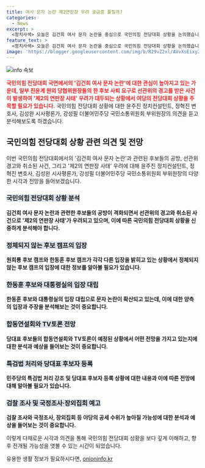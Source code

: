 ```yaml
---
title: 여사 문자 논란 제2연판장 우려 궁금증 풀릴까?
categories:
  - News
excerpt: >
  <정치사색> 오늘은 김건희 여사 문자 논란을 중심으로 국민의힘 전당대회 상황을 논의했습니다. 후보들의 대변인 발언과 여당의 행보, 그리고 당대표 후보자 등록과 관련해 예상되는 상황에 대해 다양한 시각을 들었습니다. 또한, 검찰의 이재명 전 대표 부부에 대한 소환 조사와 해병대원 순직 사건 등에 대한 관련 소식과 야권의 반발에 대해서도 논의했습니다. 강렬한 충돌이 예상되는 정치적 상황을 정확하고 다각적으로 분석했습니다.
feature_text: >
  <정치사색> 오늘은 김건희 여사 문자 논란을 중심으로 국민의힘 전당대회 상황을 논의했습니다. 후보들의 대변인 발언과 여당의 행보, 그리고 당대표 후보자 등록과 관련해 예상되는 상황에 대해 다양한 시각을 들었습니다. 또한, 검찰의 이재명 전 대표 부부에 대한 소환 조사와 해병대원 순직 사건 등에 대한 관련 소식과 야권의 반발에 대해서도 논의했습니다. 강렬한 충돌이 예상되는 정치적 상황을 정확하고 다각적으로 분석했습니다.
image: 'https://blogger.googleusercontent.com/img/b/R29vZ2xl/AVvXsEixyZcFfHzMRdzZMjFBmAUKJYCLCGyLL1o632UiGVXcaFdKo_bkvkuCioo0uUKlGfBVcT3P84aROyZIXSBEx3Aw5nCQ3pTgDom1WDC4m8eifvWiAmWEEVb4x6G_l8C0QH225ldMjyaFvpxGEBGNO37VmDTDMHGhJPq73UglMfDca1-0aw/s1600/blogspot.png'
---
```


<p><img src="https://blogger.googleusercontent.com/img/b/R29vZ2xl/AVvXsEixyZcFfHzMRdzZMjFBmAUKJYCLCGyLL1o632UiGVXcaFdKo_bkvkuCioo0uUKlGfBVcT3P84aROyZIXSBEx3Aw5nCQ3pTgDom1WDC4m8eifvWiAmWEEVb4x6G_l8C0QH225ldMjyaFvpxGEBGNO37VmDTDMHGhJPq73UglMfDca1-0aw/s1600/blogspot.png" alt="info 속보" /></p>

<p><b><span style="color: #ee2323;">국민의힘 전당대회 국면에서의 '김건희 여사 문자 논란'에 대한 관심이 높아지고 있는 가운데, 일부 친윤계 원외 당협위원장들의 한 후보 사퇴 요구로 선관위의 경고를 받은 사건이 발생하여 '제2의 연판장 사태' 우려가 대두되는 상황에서 여당의 전당대회 상황을 주목할 필요가 있습니다.</span></b> 국민의힘 전당대회 상황에 대한 윤주진 정치컨설턴트, 정혁진 변호사, 김성완 시사평론가, 강성필 더불어민주당 국민소통위원회 부위원장의 의견을 듣고 분석해보도록 하겠습니다. </p>

<h2 data-ke-size="size26">국민의힘 전당대회 상황 관련 의견 및 전망</h2>

<p data-ke-size="size16">이번 국민의힘 전당대회에서의 '김건희 여사 문자 논란'과 관련된 후보들의 공방, 선관위 경고와 취소된 사건, 그리고 '제2의 연판장 사태' 우려에 대해 윤주진 정치컨설턴트, 정혁진 변호사, 김성완 시사평론가, 강성필 더불어민주당 국민소통위원회 부위원장의 다양한 시각과 전망을 들어보겠습니다.</p>

<h3><b><span style="background-color: #21538527;">국민의힘 전당대회 상황 분석</span></b></h3>

<p data-ke-size="size16"><b>김건희 여사 문자 논란과 관련한 후보들의 공방이 격화되면서 선관위의 경고와 취소된 사건으로 '제2의 연판장 사태'가 우려되고 있으며, 이에 따른 국민의힘 전당대회 상황을 신중하게 분석해야 합니다.</b></p>

<h3><b><span style="background-color: #21538527;">정체되지 않는 후보 캠프의 입장</span></b></h3>

<p data-ke-size="size16"><b>원희룡 후보 캠프와 한동훈 후보 캠프가 각각 다른 입장을 밝히고 있는 상황에서 정체되지 않는 후보 캠프의 입장에 대한 정보를 알아볼 필요가 있습니다.</b></p>

<h3><b><span style="background-color: #21538527;">한동훈 후보와 대통령실의 입장 대립</span></b></h3>

<p data-ke-size="size16"><b>한동훈 후보와 대통령실의 입장 대립으로 문자 논란이 확산되고 있는데, 이에 대한 양측의 입장과 주장을 분석해보는 것이 중요합니다.</b></p>

<h3><b><span style="background-color: #21538527;">합동연설회와 TV토론 전망</span></b></h3>

<p data-ke-size="size16"><b>당대표 후보들의 합동연설회와 TV토론이 예정된 상황에서 어떤 전망을 가지고 있는지에 대한 분석과 예상을 들어보는 것이 중요합니다.</b></p>

<h3><b><span style="background-color: #21538527;">특검법 처리와 당대표 후보자 등록</span></b></h3>

<p data-ke-size="size16"><b>민주당의 특검법 처리 강조 및 당대표 후보자 등록 상황에 대한 내용과 이에 따른 전망에 대해 알아볼 필요가 있습니다.</b></p>

<h3><b><span style="background-color: #21538527;">검찰 조사 및 국정조사·장외집회 예고</span></b></h3>

<p data-ke-size="size16"><b>검찰 조사와 국정조사, 장외집회 등 야당의 공세 수위가 높아질 가능성에 대한 분석과 예상을 들어보는 것이 중요합니다.</b></p>

<p>이렇게 다채로운 시각과 의견을 통해 국민의힘 전당대회 상황을 보다 깊게 이해하고, 향후 전개될 가능성을 엿볼 수 있는 시간이 되었습니다.</p>
유용한 생활 정보가 필요하시다면, <a href="https://onioninfo.kr" rel="dofollow">onioninfo.kr</a>


